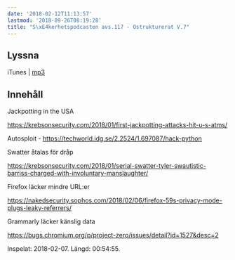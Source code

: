 ```yaml
---
date: '2018-02-12T11:13:57'
lastmod: '2018-09-26T08:19:28'
title: "S\xE4kerhetspodcasten avs.117 - Ostrukturerat V.7"
---
```

## Lyssna

iTunes \| [mp3](http://traffic.libsyn.com/sakerhetspodcasten/Ostrukturerat_2018-02-07.mp3) 

## Innehåll

Jackpotting in the USA


[https://krebsonsecurity.com/2018/01/first-jackpotting-attacks-hit-u-s-atms/
](https://krebsonsecurity.com/2018/01/first-jackpotting-attacks-hit-u-s-atms/)


Autosploit - 
[https://techworld.idg.se/2.2524/1.697087/hack-python
](https://techworld.idg.se/2.2524/1.697087/hack-python)


Swatter åtalas för dråp


[https://krebsonsecurity.com/2018/01/serial-swatter-tyler-swautistic-barriss-charged-with-involuntary-manslaughter/
](https://krebsonsecurity.com/2018/01/serial-swatter-tyler-swautistic-barriss-charged-with-involuntary-manslaughter/)


Firefox läcker mindre URL:er


[https://nakedsecurity.sophos.com/2018/02/06/firefox-59s-privacy-mode-plugs-leaky-referrers/
](https://nakedsecurity.sophos.com/2018/02/06/firefox-59s-privacy-mode-plugs-leaky-referrers/)


Grammarly läcker känslig data


[https://bugs.chromium.org/p/project-zero/issues/detail?id=1527&desc=2
](https://bugs.chromium.org/p/project-zero/issues/detail?id=1527&desc=2)


Inspelat: 2018-02-07. Längd: 00:54:55.

 
